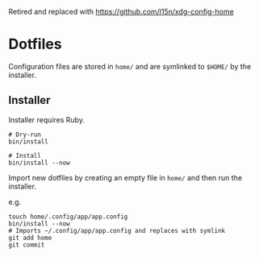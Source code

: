 Retired and replaced with https://github.com/l15n/xdg-config-home

# Dotfiles

Configuration files are stored in `home/` and are symlinked to `$HOME/` by the installer.

## Installer

Installer requires Ruby.

```
# Dry-run
bin/install

# Install
bin/install --now
```

Import new dotfiles by creating an empty file in `home/` and then run the installer.

e.g.

```
touch home/.config/app/app.config
bin/install --now
# Imports ~/.config/app/app.config and replaces with symlink
git add home
git commit
```
